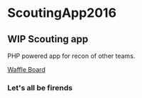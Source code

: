 # ScoutingApp2016

## WIP Scouting app

PHP powered app for recon of other teams.

[Waffle Board](https://waffle.io/4534-WiredWizards/ProgrammingWaffle2016?search=epsilon)

### Let's all be firends 
